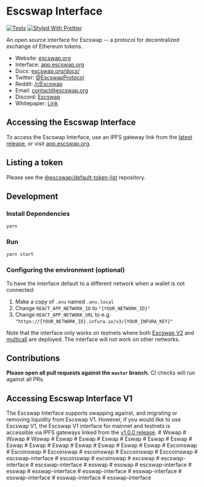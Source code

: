 # Escswap Interface

[![Tests](https://github.com/Escswap/escswap-interface/workflows/Tests/badge.svg)](https://github.com/Escswap/escswap-interface/actions?query=workflow%3ATests)
[![Styled With Prettier](https://img.shields.io/badge/code_style-prettier-ff69b4.svg)](https://prettier.io/)

An open source interface for Escswap -- a protocol for decentralized exchange of Ethereum tokens.

- Website: [escswap.org](https://escswap.org/)
- Interface: [app.escswap.org](https://app.escswap.org)
- Docs: [escswap.org/docs/](https://escswap.org/docs/)
- Twitter: [@EscswapProtocol](https://twitter.com/EscswapProtocol)
- Reddit: [/r/Escswap](https://www.reddit.com/r/Escswap/)
- Email: [contact@escswap.org](mailto:contact@escswap.org)
- Discord: [Escswap](https://discord.gg/Y7TF6QA)
- Whitepaper: [Link](https://hackmd.io/C-DvwDSfSxuh-Gd4WKE_ig)

## Accessing the Escswap Interface

To access the Escswap Interface, use an IPFS gateway link from the
[latest release](https://github.com/Escswap/escswap-interface/releases/latest), 
or visit [app.escswap.org](https://app.escswap.org).

## Listing a token

Please see the
[@escswap/default-token-list](https://github.com/escswap/default-token-list) 
repository.

## Development

### Install Dependencies

```bash
yarn
```

### Run

```bash
yarn start
```

### Configuring the environment (optional)

To have the interface default to a different network when a wallet is not connected:

1. Make a copy of `.env` named `.env.local`
2. Change `REACT_APP_NETWORK_ID` to `"{YOUR_NETWORK_ID}"`
3. Change `REACT_APP_NETWORK_URL` to e.g. `"https://{YOUR_NETWORK_ID}.infura.io/v3/{YOUR_INFURA_KEY}"` 

Note that the interface only works on testnets where both 
[Escswap V2](https://escswap.org/docs/v2/smart-contracts/factory/) and 
[multicall](https://github.com/makerdao/multicall) are deployed.
The interface will not work on other networks.

## Contributions

**Please open all pull requests against the `master` branch.** 
CI checks will run against all PRs.

## Accessing Escswap Interface V1

The Escswap Interface supports swapping against, and migrating or removing liquidity from Escswap V1. However,
if you would like to use Escswap V1, the Escswap V1 interface for mainnet and testnets is accessible via IPFS gateways 
linked from the [v1.0.0 release](https://github.com/Escswap/escswap-interface/releases/tag/v1.0.0).
#   W s w a p 
 
 #   W s w a p 
 
 #   W s w a p 
 
 #   E s w a p 
 
 #   E s w a p 
 
 #   E s w a p 
 
 #   E s w a p 
 
 #   E s w a p 
 
 #   E s w a p 
 
 # Eswap
#   E s w a p 
 
 #   E s w a p 
 
 #   E s w a p 
 
 #   E s w a p 
 
 #   E s w a p 
 
 #   E s w a p 
 
 #   E s c o i n s w a p 
 
 #   E s c o i n s w a p 
 
 #   E s c o i n s w a p 
 
 #   e s c o i n s w a p 
 
 #   E s c c o i n s w a p 
 
 #   E s c c o i n s w a p 
 
 #   e s c s w a p - i n t e r f a c e 
 
 #   e s c o i n s w a p 
 
 #   e s c o i n s w a p 
 
 #   e x c s w a p 
 
 #   e s c s w a p - i n t e r f a c e 
 
 #   e s c s w a p - i n t e r f a c e  
 #   e s s w a p  
 #   e s s w a p  
 #   e s c s w a p - i n t e r f a c e  
 #   e s s w a p  
 #   e s s w a p - i n t e r f a c e  
 #   e s s w a p - i n t e r f a c e  
 #   e s s w a p - i n t e r f a c e  
 #   e s s w a p - i n t e r f a c e  
 #   e s s w a p - i n t e r f a c e  
 #   e s s w a p - i n t e r f a c e  
 